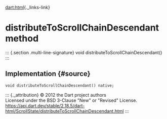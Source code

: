 [dart:html](../../dart-html/dart-html-library){._links-link}

distributeToScrollChainDescendant method
========================================

::: {.section .multi-line-signature}
void distributeToScrollChainDescendant()
:::

Implementation {#source}
--------------

``` {.language-dart data-language="dart"}
void distributeToScrollChainDescendant() native;
```

::: {._attribution}
© 2012 the Dart project authors\
Licensed under the BSD 3-Clause \"New\" or \"Revised\" License.\
<https://api.dart.dev/stable/2.18.5/dart-html/ScrollState/distributeToScrollChainDescendant.html>
:::
